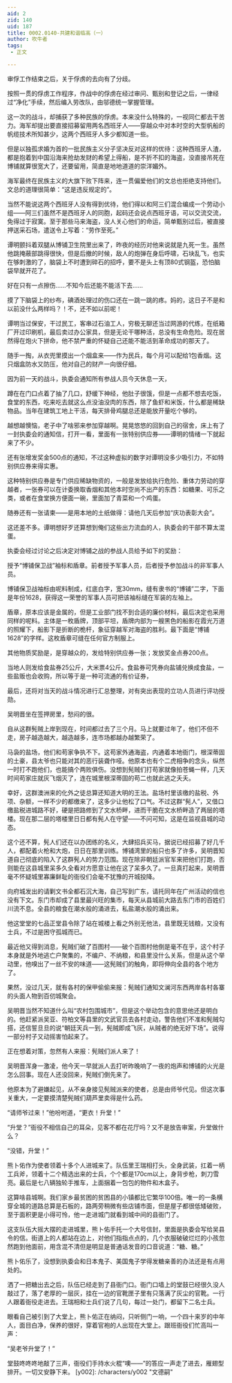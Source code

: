```yaml
---
aid: 2
zid: 140
uid: 187
title: 0002.0140-共建和谐临高（一）
author: 吹牛者
tags: 
 - 正文

---
```




  审俘工作结束之后，关于俘虏的去向有了分歧。

  按照一贯的俘虏工作程序，作战中的俘虏在经过审问、甄别和登记之后，一律经过“净化”手续，然后编入劳改队，由邬德统一掌握管理。

  这一次的战斗，却捕获了多种民族的俘虏。本来没什么特殊的，一视同仁都去干苦力。海军却提出要直接招募留用两名西班牙人——穿越众中对本时空的大型帆船的帆缆技术所知甚少，这两个西班牙人多少都知道一些。

  但是以独孤求婚为首的一批民族主义分子坚决反对这样的优待：这种西班牙人渣，都是抱着到中国沿海来抢劫发财的希望上得船，是不折不扣的海盗，没直接吊死在博铺就算很宽大了，还要留用，简直是地地道道的崇洋媚外。

  海军最终在民族主义的大旗下败下阵来，连一贯偏爱他们的文总也拒绝支持他们。文总的道理很简单：“这是违反规定的”。

  当然不能说这两个西班牙人没有得到优待，他们得以和阿三们混合编成一个劳动小组——阿三们虽然不是西班牙人的同胞，起码还会说点西班牙语，可以交流交流，免得过于寂寞。至于那些马来海盗，没人关心他们的命运，简单甄别过后，被直接押送采石场，遣送令上写着：“劳作至死。”

  谭明颤抖着双腿从博铺卫生院里出来了，昨夜的经历对他来说就是九死一生。虽然他跳掩蔽部跳得很快，但是后撤的时候，敌人的炮弹在身后呼啸，石块乱飞，也实在够刺激的了，脑袋上不时遭到碎石的招呼，要不是头上有顶80式钢盔，恐怕脑袋早就开花了。

  好在只有一点擦伤……不知今后还能不能活下去……

  摸了下脑袋上的纱布，碘酒处理过的伤口还在一跳一跳的疼。妈的，这日子不是和以前没什么两样吗？！不，还不如以前呢！

  谭明当过保安，干过民工，客串过石油工人，穷极无聊还当过网游的代练，在纸箱厂开过印刷机，最后卖过办公家具，但是无论干哪种活，总没有生命危险。现在居然得在炮火下拼命，他不禁严重的怀疑自己还能不能活到革命成功的那天了。

  随手一掏，从衣兜里摸出一个烟盒来——作为民兵，每个月可以配给1包香烟。这只烟盒防水又防压，他对自己的财产一向很仔细。

  因为前一天的战斗，执委会通知所有参战人员今天休息一天，

  蹲在在门口点着了抽了几口，舒缓下神经，他肚子很饿，但是一点都不想去吃饭，食堂的东西，吃来吃去就这么点没油没肉的东西，除了鱼虾和米饭，什么都是稀缺物品。当年在建筑工地上干活，每天排骨鸡腿总还是能放开量吃个够的。

  越想越懊恼，老子中了啥邪来参加穿越啊。晃晃悠悠的回到自己的宿舍，床上有了一封执委会的通知信，打开一看，里面有一张特别供应券——谭明的情绪一下就起来了不少。

  还有张增发奖金500点的通知，不过这种虚拟的数字对谭明没多少吸引力，不如特别供应券来得实惠。

  这种特别供应券是专门供应稀缺物资的，一般是发放给执行危险、重体力劳动的穿越者，一张券可以在计委换取香烟和其他本时空尚不出产的东西：如糖果、可乐之类，或者在食堂换方便面一碗，里面加了青菜和一个鸡蛋。

  随券还有一张请柬——是用本地的土纸做得：请他几天后参加“庆功表彰大会”。

  这还差不多。谭明想好歹还算想到俺们这些出力流血的人，执委会的干部不算太混蛋。

  执委会经过讨论之后决定对博铺之战的参战人员给予如下的奖励：

  授予“博铺保卫战”袖标和盾章。前者授予军事人员，后者授予参加战斗的非军事人员。

  博铺保卫战袖标由呢料制成，红底白字，宽30mm，缝有隶书的“博铺”二字，下面是年份1628，获得这一荣誉的军事人员可把该袖标缝在军装的左袖上。

  盾章，原本应该是金属的，但是工业部门找不到合适的廉价材料，最后决定也采用同样的呢料。主体是一枚盾牌，顶部平坦，盾牌内部为一艘黑色的船影在霞光万道的照耀下，船影下是折断的桅杆，象征穿越军对海盗的胜利。最下面是“博铺1628”的字样。这枚盾章可缝在任何官方制服上。

  其他物质奖励是，是穿越众的，发给特别供应券一张；发放奖金点券200点。

  当地人则发给食盐券25公斤，大米票4公斤。食盐券可凭券向盐铺兑换成食盐，一些盐贩也会收购，所以等于是一种可流通的有价证券，

  最后，还将对当天的战斗情况进行汇总整理，对有突出表现的立功人员进行评功授勋。

  吴明晋坐在签押房里，愁闷的很。

  自从这群髡贼上岸到现在，时间都过去了三个月。马上就要过年了，他们不但不走，房子越造越大，越造越多，连市场都越办越繁荣了。

  马袅的盐场，他们和苟家争执不下。这苟家外通海盗，内通着本地衙门，根深蒂固的土豪，县太爷也只能对其的恶行装聋作哑。他原本也有个二虎相争的念头，纵然一时打不跑他们，也能搞个两败俱伤。没想到髡贼们打苟家就像拍苍蝇一样，几天时间苟家庄就灰飞烟灭了，连在城里根深蒂固的苟二也就此逃之夭夭。

  幸好，这群澳洲来的化外之徒总算还知道大明的王法。盐场村里该缴的盐税、外项、杂额，一样不少的都缴来了，这多少让他松了口气。不过这群“髡人”，又借口缴盐税进城路不好，硬是把路修到了文水桥畔，进而干脆在文水桥畔造了两层的塔楼。现在那二层的塔楼里日日都有髡人在守望——不问可知，这是在监视县城的动态。

  这个还不算，髡人们还在以办团练的名义，大肆招兵买马，据说已经招募了好几千人，都配着火枪和大炮，日日在那里训练。博铺湾里的船只也多了许多，吴明晋知道自己彻底的陷入了这群髡人的势力范围。现在除非朝廷派官军来把他们打跑，否则能在这县城里呆多久全看对方愿意让他在这了呆多久了。一旦真打起来，吴明晋毫不怀疑城里寡廉鲜耻的衙役们会毫不犹豫的开城投降。

  向府城发出的请剿文书全都石沉大海，自己写到广东，请托同年在广州活动的信也没有下文。东门市却成了县里最兴旺的集市，每天从县城前大路去东门市的百姓们川流不息。全县的粮食在潮水般的涌进去，私盐潮水般的涌出来。

  他这堂堂的七品正堂县令除了站在城楼上看之外别无他法，县里既无钱粮，又没有士兵，不过是困守孤城而已。

  最近他又得到消息，髡贼们破了百图村——破个百图村他倒是毫不在乎，这个村子本身就是外地逃亡户聚集的，不编户、不纳粮，和县里没什么关系，但是从这个举动里，他嗅出了一丝不安的味道——这髡贼们的触角，即将伸向全县的各个地方了。

  果然，没过几天，就有各村的保甲偷偷来报：髡贼们通知文澜河东西两岸各村各寨的头面人物到百仞城聚会。

  吴明晋当然不知道什么叫“农村包围城市”，但是这个举动包含的意思他还是明白的。他赶紧派吴亚、符柏文等县里的文武官员去各村走动，警告他们不准和髡贼勾搭，还信誓旦旦的说“朝廷天兵一到，髡贼即成飞灰，从贼者的绝无好下场”。说得一部分村子又动摇害怕起来了。

  正在想着对策，忽然有人来报：髡贼们派人来了！

  吴明晋浑身一激凌，他今天一早就派人去打听昨晚响了一夜的炮声和博铺的火光是怎么回事。现在人还没回来，髡贼们倒先来了。

  他原本为了避嫌起见，从不亲身接见髡贼派来的使者，总是由师爷代见。但这次事关重大，一定要摸清楚髡贼们葫芦里卖得是什么药。

  “请师爷过来！”他吩咐道，“更衣！升堂！”

  “升堂？”衙役不相信自己的耳朵，见客不都在花厅吗？又不是放告审案，升堂做什么？

  “没错，升堂！”

  熊卜佑作为使者领着十多个人进城来了。队伍里王瑞相打头，全身武装，扛着一柄工兵斧，领着十二个精选出来的士兵，个个都是170cm以上，身背步枪，刺刀雪亮。最后是七八辆独轮手推车，上面捆着一包包的物件和木盒子。

  这算啥县城啊。我们家乡最贫困的贫困县的小镇都比它繁华100倍。唯一的一条横穿全城的道路总算是石板的，路两旁稍微有些店铺市面，但是屋子都很低矮破败，至于面积更是小得可怜，他一走进城门就看到城中间的县衙门了。

  这支队伍大摇大摆的走进城里，熊卜佑手托一个大号信封，里面是执委会写给吴县令的信。街道上的人都站在边上，对他们指指点点的，几个衣服破破烂烂的小孩忽然跑到他面前，用含混不清但是明显是普通话发音的口音说道：“糖、糖。”

  熊卜佑乐了，没想到执委会和日本鬼子、美国鬼子学得发糖亲善的办法还是有点用处的。

  洒了一把糖出去之后，队伍已经走到了县衙门口。衙门口墙上的堂鼓已经很久没人敲过了，落了老厚的一层灰，挂在一边的官靴匣子里有只落满了灰尘的官靴。一行人跟着衙役走进去。王瑞相和士兵们说了几句，每过一处门，都留下二名士兵。

  眼看自己被引到了大堂上，熊卜佑正在纳闷，只听侧门一响，一个四十来岁的中年人，面目白净，保养的很好，穿着官袍的人出现在大堂上。跟班衙役们忙高叫一声：

  “吴老爷升堂了！”

  堂鼓咚咚咚地敲了三声，衙役们手持水火棍“噢——”的答应一声走了进去，雁翅型排开。一切又安静下来。
[y002]: /characters/y002 "文德嗣"


